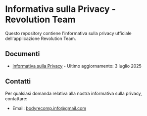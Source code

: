 # Informativa sulla Privacy - Revolution Team

Questo repository contiene l'informativa sulla privacy ufficiale dell'applicazione Revolution Team.

## Documenti

- [Informativa sulla Privacy](privacy-policy.md) - Ultimo aggiornamento: 3 luglio 2025

## Contatti

Per qualsiasi domanda relativa alla nostra informativa sulla privacy, contattare:
- Email: bodyrecomp.info@gmail.com
